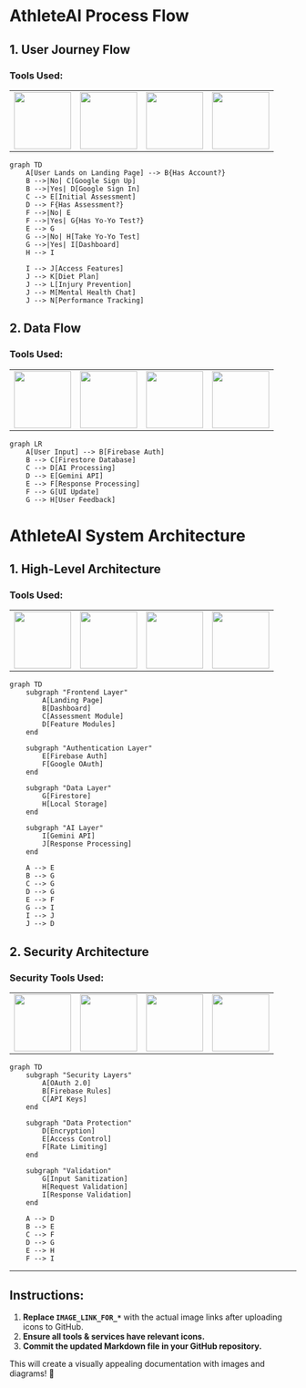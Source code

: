 # AthleteAI Process Flow

## 1. User Journey Flow

### Tools Used:
<table>
  <tr>
    <td><img src="IMAGE_LINK_FOR_FIREBASE" width="100"/></td>
    <td><img src="IMAGE_LINK_FOR_GOOGLE_AUTH" width="100"/></td>
    <td><img src="IMAGE_LINK_FOR_GEMINI_AI" width="100"/></td>
    <td><img src="IMAGE_LINK_FOR_DATABASE" width="100"/></td>
  </tr>
</table>

```mermaid
graph TD
    A[User Lands on Landing Page] --> B{Has Account?}
    B -->|No| C[Google Sign Up]
    B -->|Yes| D[Google Sign In]
    C --> E[Initial Assessment]
    D --> F{Has Assessment?}
    F -->|No| E
    F -->|Yes| G{Has Yo-Yo Test?}
    E --> G
    G -->|No| H[Take Yo-Yo Test]
    G -->|Yes| I[Dashboard]
    H --> I

    I --> J[Access Features]
    J --> K[Diet Plan]
    J --> L[Injury Prevention]
    J --> M[Mental Health Chat]
    J --> N[Performance Tracking]
```

## 2. Data Flow

### Tools Used:
<table>
  <tr>
    <td><img src="IMAGE_LINK_FOR_FIREBASE_AUTH" width="100"/></td>
    <td><img src="IMAGE_LINK_FOR_FIRESTORE_DB" width="100"/></td>
    <td><img src="IMAGE_LINK_FOR_GEMINI_API" width="100"/></td>
    <td><img src="IMAGE_LINK_FOR_AI_PROCESSING" width="100"/></td>
  </tr>
</table>

```mermaid
graph LR
    A[User Input] --> B[Firebase Auth]
    B --> C[Firestore Database]
    C --> D[AI Processing]
    D --> E[Gemini API]
    E --> F[Response Processing]
    F --> G[UI Update]
    G --> H[User Feedback]
```

# AthleteAI System Architecture

## 1. High-Level Architecture

### Tools Used:
<table>
  <tr>
    <td><img src="IMAGE_LINK_FOR_FRONTEND" width="100"/></td>
    <td><img src="IMAGE_LINK_FOR_BACKEND" width="100"/></td>
    <td><img src="IMAGE_LINK_FOR_AUTH_LAYER" width="100"/></td>
    <td><img src="IMAGE_LINK_FOR_DATABASE" width="100"/></td>
  </tr>
</table>

```mermaid
graph TD
    subgraph "Frontend Layer"
        A[Landing Page]
        B[Dashboard]
        C[Assessment Module]
        D[Feature Modules]
    end

    subgraph "Authentication Layer"
        E[Firebase Auth]
        F[Google OAuth]
    end

    subgraph "Data Layer"
        G[Firestore]
        H[Local Storage]
    end

    subgraph "AI Layer"
        I[Gemini API]
        J[Response Processing]
    end

    A --> E
    B --> G
    C --> G
    D --> G
    E --> F
    G --> I
    I --> J
    J --> D
```

## 2. Security Architecture

### Security Tools Used:
<table>
  <tr>
    <td><img src="IMAGE_LINK_FOR_OAUTH2" width="100"/></td>
    <td><img src="IMAGE_LINK_FOR_FIREBASE_RULES" width="100"/></td>
    <td><img src="IMAGE_LINK_FOR_ENCRYPTION" width="100"/></td>
    <td><img src="IMAGE_LINK_FOR_ACCESS_CONTROL" width="100"/></td>
  </tr>
</table>

```mermaid
graph TD
    subgraph "Security Layers"
        A[OAuth 2.0]
        B[Firebase Rules]
        C[API Keys]
    end

    subgraph "Data Protection"
        D[Encryption]
        E[Access Control]
        F[Rate Limiting]
    end

    subgraph "Validation"
        G[Input Sanitization]
        H[Request Validation]
        I[Response Validation]
    end

    A --> D
    B --> E
    C --> F
    D --> G
    E --> H
    F --> I
```

---

## **Instructions:**
1. **Replace `IMAGE_LINK_FOR_*`** with the actual image links after uploading icons to GitHub.
2. **Ensure all tools & services have relevant icons.**
3. **Commit the updated Markdown file in your GitHub repository.**

This will create a visually appealing documentation with images and diagrams! 🚀

